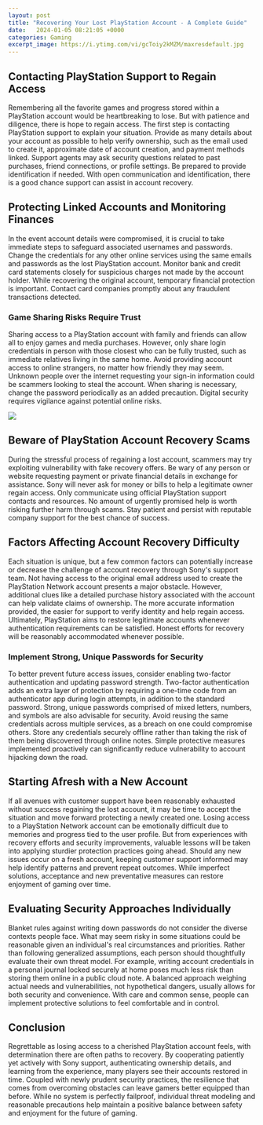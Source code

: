 ```yaml
---
layout: post
title: "Recovering Your Lost PlayStation Account - A Complete Guide"
date:   2024-01-05 08:21:05 +0000
categories: Gaming
excerpt_image: https://i.ytimg.com/vi/gcToiy2kMZM/maxresdefault.jpg
---
```


## Contacting PlayStation Support to Regain Access
Remembering all the favorite games and progress stored within a PlayStation account would be heartbreaking to lose. But with patience and diligence, there is hope to regain access. The first step is contacting PlayStation support to explain your situation. Provide as many details about your account as possible to help verify ownership, such as the email used to create it, approximate date of account creation, and payment methods linked. Support agents may ask security questions related to past purchases, friend connections, or profile settings. Be prepared to provide identification if needed. With open communication and identification, there is a good chance support can assist in account recovery. 
## Protecting Linked Accounts and Monitoring Finances
In the event account details were compromised, it is crucial to take immediate steps to safeguard associated usernames and passwords. Change the credentials for any other online services using the same emails and passwords as the lost PlayStation account. Monitor bank and credit card statements closely for suspicious charges not made by the account holder. While recovering the original account, temporary financial protection is important. Contact card companies promptly about any fraudulent transactions detected.
### Game Sharing Risks Require Trust
Sharing access to a PlayStation account with family and friends can allow all to enjoy games and media purchases. However, only share login credentials in person with those closest who can be fully trusted, such as immediate relatives living in the same home. Avoid providing account access to online strangers, no matter how friendly they may seem. Unknown people over the internet requesting your sign-in information could be scammers looking to steal the account. When sharing is necessary, change the password periodically as an added precaution. Digital security requires vigilance against potential online risks.

![](https://i.ytimg.com/vi/gcToiy2kMZM/maxresdefault.jpg)
## Beware of PlayStation Account Recovery Scams 
During the stressful process of regaining a lost account, scammers may try exploiting vulnerability with fake recovery offers. Be wary of any person or website requesting payment or private financial details in exchange for assistance. Sony will never ask for money or bills to help a legitimate owner regain access. Only communicate using official PlayStation support contacts and resources. No amount of urgently promised help is worth risking further harm through scams. Stay patient and persist with reputable company support for the best chance of success.
## Factors Affecting Account Recovery Difficulty
Each situation is unique, but a few common factors can potentially increase or decrease the challenge of account recovery through Sony's support team. Not having access to the original email address used to create the PlayStation Network account presents a major obstacle. However, additional clues like a detailed purchase history associated with the account can help validate claims of ownership. The more accurate information provided, the easier for support to verify identity and help regain access. Ultimately, PlayStation aims to restore legitimate accounts whenever authentication requirements can be satisfied. Honest efforts for recovery will be reasonably accommodated whenever possible. 
### Implement Strong, Unique Passwords for Security 
To better prevent future access issues, consider enabling two-factor authentication and updating password strength. Two-factor authentication adds an extra layer of protection by requiring a one-time code from an authenticator app during login attempts, in addition to the standard password. Strong, unique passwords comprised of mixed letters, numbers, and symbols are also advisable for security. Avoid reusing the same credentials across multiple services, as a breach on one could compromise others. Store any credentials securely offline rather than taking the risk of them being discovered through online notes. Simple protective measures implemented proactively can significantly reduce vulnerability to account hijacking down the road.
## Starting Afresh with a New Account
If all avenues with customer support have been reasonably exhausted without success regaining the lost account, it may be time to accept the situation and move forward protecting a newly created one. Losing access to a PlayStation Network account can be emotionally difficult due to memories and progress tied to the user profile. But from experiences with recovery efforts and security improvements, valuable lessons will be taken into applying sturdier protection practices going ahead. Should any new issues occur on a fresh account, keeping customer support informed may help identify patterns and prevent repeat outcomes. While imperfect solutions, acceptance and new preventative measures can restore enjoyment of gaming over time.
## Evaluating Security Approaches Individually
Blanket rules against writing down passwords do not consider the diverse contexts people face. What may seem risky in some situations could be reasonable given an individual's real circumstances and priorities. Rather than following generalized assumptions, each person should thoughtfully evaluate their own threat model. For example, writing account credentials in a personal journal locked securely at home poses much less risk than storing them online in a public cloud note. A balanced approach weighing actual needs and vulnerabilities, not hypothetical dangers, usually allows for both security and convenience. With care and common sense, people can implement protective solutions to feel comfortable and in control.
## Conclusion 
Regrettable as losing access to a cherished PlayStation account feels, with determination there are often paths to recovery. By cooperating patiently yet actively with Sony support, authenticating ownership details, and learning from the experience, many players see their accounts restored in time. Coupled with newly prudent security practices, the resilience that comes from overcoming obstacles can leave gamers better equipped than before. While no system is perfectly failproof, individual threat modeling and reasonable precautions help maintain a positive balance between safety and enjoyment for the future of gaming.
